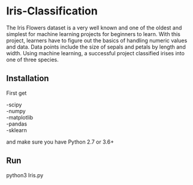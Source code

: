 # Iris-Classification

The Iris Flowers dataset is a very well known and one of the oldest and simplest for machine learning projects for beginners to learn. With this project, learners have to figure out the basics of handling numeric values and data. Data points include the size of sepals and petals by length and width. Using machine learning, a successful project classified irises into one of three species.

## Installation

First get

-scipy  
-numpy  
-matplotlib  
-pandas  
-sklearn  
 
and make sure you have Python 2.7 or 3.6+

## Run

python3 Iris.py
